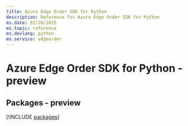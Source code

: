 ```yaml
---
title: Azure Edge Order SDK for Python
description: Reference for Azure Edge Order SDK for Python
ms.date: 02/20/2025
ms.topic: reference
ms.devlang: python
ms.service: edgeorder
---
```

# Azure Edge Order SDK for Python - preview
## Packages - preview
[!INCLUDE [packages](edge-order-index.md)]